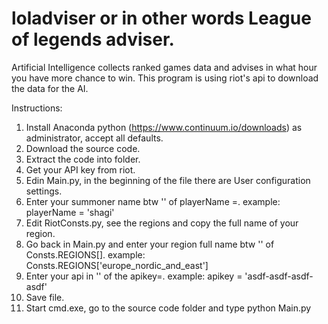 # loladviser or in other words League of legends adviser.

Artificial Intelligence collects ranked games data and advises in what hour you have more chance to win.
This program is using riot's api to download the data for the AI.

Instructions:
1. Install Anaconda python (https://www.continuum.io/downloads) as administrator, accept all defaults.
2. Download the source code.
3. Extract the code into folder.
4. Get your API key from riot.
5. Edin Main.py, in the beginning of the file there are User configuration settings.
6. Enter your summoner name btw '' of playerName =. example: playerName = 'shagi'
7. Edit RiotConsts.py, see the regions and copy the full name of your region.
8. Go back in Main.py and enter your region full name btw '' of Consts.REGIONS[]. example: Consts.REGIONS['europe_nordic_and_east']
9. Enter your api in '' of the apikey=. example: apikey = 'asdf-asdf-asdf-asdf'
10. Save file.
11. Start cmd.exe, go to the source code folder and type python Main.py
